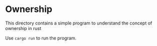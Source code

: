 # Ownership

This directory contains a simple program to understand the concept of ownership in rust

Use `cargo run` to run the program.